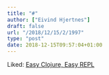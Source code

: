 ```yaml
---
title: "#"
author: ["Eivind Hjertnes"]
draft: false
url: "/2018/12/15/2/1997"
type: "post"
date: 2018-12-15T09:57:04+01:00
---
```


Liked:
[Easy
Clojure, Easy REPL](http://blog.klipse.tech//clojure/2018/12/09/easy-clojure.html)
